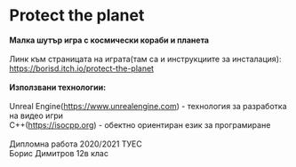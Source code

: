 # Protect the planet</br>
<b>Малка шутър игра с космически кораби и планета</b></br> 
</br>
Линк към страницата на играта(там са и инструкциите за инсталация): https://borisd.itch.io/protect-the-planet</br>
</br>
<b>Използвани технологии:</b></br></br>
Unreal Engine(https://www.unrealengine.com) - технология за разработка на видео игри</br>
C++(https://isocpp.org) - обектно ориентиран език за програмиране</br> 
</br> 
Дипломна работа 2020/2021 ТУЕС</br>
Борис Димитров 12в клас 
